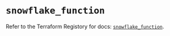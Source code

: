 # `snowflake_function`

Refer to the Terraform Registory for docs: [`snowflake_function`](https://www.terraform.io/docs/providers/snowflake/r/function).
